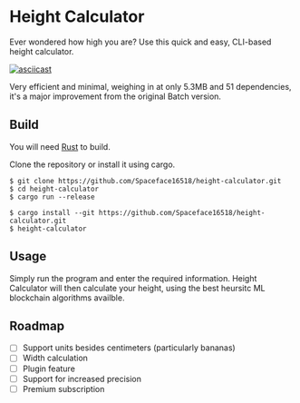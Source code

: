 # Height Calculator

Ever wondered how high you are? Use this quick and easy, CLI-based height calculator.

[![asciicast](https://asciinema.org/a/507064.svg)](https://asciinema.org/a/507064)

Very efficient and minimal, weighing in at only 5.3MB and 51 dependencies, it's a major improvement from the original Batch version.

## Build

You will need [Rust](https://www.rust-lang.org/tools/install) to build.

Clone the repository or install it using cargo.

```
$ git clone https://github.com/Spaceface16518/height-calculator.git
$ cd height-calculator
$ cargo run --release
```

```
$ cargo install --git https://github.com/Spaceface16518/height-calculator.git
$ height-calculator
```

## Usage

Simply run the program and enter the required information. Height Calculator will then calculate your height, using the best heursitc ML blockchain algorithms availble.

## Roadmap

- [ ] Support units besides centimeters (particularly bananas)
- [ ] Width calculation
- [ ] Plugin feature
- [ ] Support for increased precision
- [ ] Premium subscription
